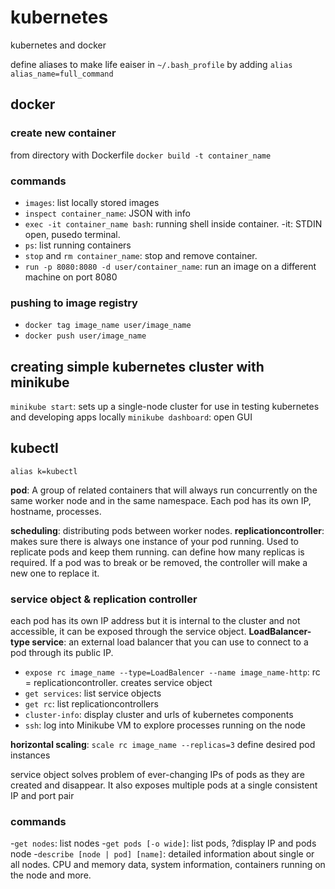 # kubernetes
kubernetes and docker

define aliases to make life eaiser in ```~/.bash_profile``` by adding ```alias alias_name=full_command```

## docker

### create new container

from directory with Dockerfile
```docker build -t container_name```

### commands

- ```images```: list locally stored images
- ```inspect container_name```: JSON with info
- ```exec -it container_name bash```: running shell inside container. -it: STDIN open, pusedo terminal.
- ```ps```: list running containers
- ```stop``` and ```rm container_name```: stop and remove container.
- ```run -p 8080:8080 -d user/container_name```: run an image on a different machine on port 8080

### pushing to image registry
- ```docker tag image_name user/image_name```
- ```docker push user/image_name```


## creating simple kubernetes cluster with minikube

```minikube start```: sets up a single-node cluster for use in testing kubernetes and developing apps locally
```minikube dashboard```: open GUI

## kubectl
```alias k=kubectl```

**pod**: A group of related containers that will always run concurrently on the same worker node and in the same namespace. Each pod has its own IP, hostname, processes.

**scheduling**: distributing pods between worker nodes.
**replicationcontroller**: makes sure there is always one instance of your pod running. Used to replicate pods and keep them running. can define how many replicas is required. If a pod was to break or be removed, the controller will make a new one to replace it.

### service object & replication controller
each pod has its own IP address but it is internal to the cluster and not accessible, it can be exposed through the service object.
**LoadBalancer-type service**: an external load balancer that you can use to connect to a pod through its public IP.

- ```expose rc image_name --type=LoadBalencer --name image_name-http```: rc = replicationcontroller. creates service object
- ```get services```: list service objects
- ```get rc```: list replicationcontrollers
- ```cluster-info```: display cluster and urls of kubernetes components
- ```ssh```: log into Minikube VM to explore processes running on the node

**horizontal scaling**: ```scale rc image_name --replicas=3``` define desired pod instances

service object solves problem of ever-changing IPs of pods as they are created and disappear. It also exposes multiple pods at a single consistent IP and port pair


### commands

-```get nodes```: list nodes
-```get pods [-o wide]```: list pods, ?display IP and pods node
-```describe [node | pod] [name]```: detailed information about single or all nodes. CPU and memory data, system information, containers running on the node and more.

